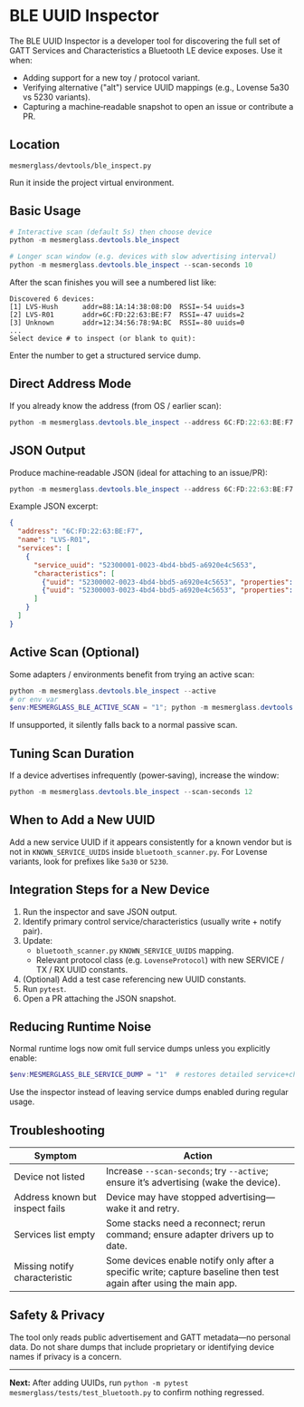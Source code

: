 # BLE UUID Inspector

The BLE UUID Inspector is a developer tool for discovering the full set of GATT Services and Characteristics a Bluetooth LE device exposes. Use it when:

- Adding support for a new toy / protocol variant.
- Verifying alternative ("alt") service UUID mappings (e.g., Lovense 5a30 vs 5230 variants).
- Capturing a machine‑readable snapshot to open an issue or contribute a PR.

## Location
`mesmerglass/devtools/ble_inspect.py`

Run it inside the project virtual environment.

## Basic Usage
```powershell
# Interactive scan (default 5s) then choose device
python -m mesmerglass.devtools.ble_inspect

# Longer scan window (e.g. devices with slow advertising interval)
python -m mesmerglass.devtools.ble_inspect --scan-seconds 10
```

After the scan finishes you will see a numbered list like:
```
Discovered 6 devices:
[1] LVS-Hush      addr=88:1A:14:38:08:D0  RSSI=-54 uuids=3
[2] LVS-R01       addr=6C:FD:22:63:BE:F7  RSSI=-47 uuids=2
[3] Unknown       addr=12:34:56:78:9A:BC  RSSI=-80 uuids=0
...
Select device # to inspect (or blank to quit):
```
Enter the number to get a structured service dump.

## Direct Address Mode
If you already know the address (from OS / earlier scan):
```powershell
python -m mesmerglass.devtools.ble_inspect --address 6C:FD:22:63:BE:F7
```

## JSON Output
Produce machine‑readable JSON (ideal for attaching to an issue/PR):
```powershell
python -m mesmerglass.devtools.ble_inspect --address 6C:FD:22:63:BE:F7 --json > diamo.json
```

Example JSON excerpt:
```json
{
  "address": "6C:FD:22:63:BE:F7",
  "name": "LVS-R01",
  "services": [
    {
      "service_uuid": "52300001-0023-4bd4-bbd5-a6920e4c5653",
      "characteristics": [
        {"uuid": "52300002-0023-4bd4-bbd5-a6920e4c5653", "properties": ["write","write-without-response"], "descriptors": []},
        {"uuid": "52300003-0023-4bd4-bbd5-a6920e4c5653", "properties": ["notify"], "descriptors": []}
      ]
    }
  ]
}
```

## Active Scan (Optional)
Some adapters / environments benefit from trying an active scan:
```powershell
python -m mesmerglass.devtools.ble_inspect --active
# or env var
$env:MESMERGLASS_BLE_ACTIVE_SCAN = "1"; python -m mesmerglass.devtools.ble_inspect
```
If unsupported, it silently falls back to a normal passive scan.

## Tuning Scan Duration
If a device advertises infrequently (power‑saving), increase the window:
```powershell
python -m mesmerglass.devtools.ble_inspect --scan-seconds 12
```

## When to Add a New UUID
Add a new service UUID if it appears consistently for a known vendor but is not in `KNOWN_SERVICE_UUIDS` inside `bluetooth_scanner.py`. For Lovense variants, look for prefixes like `5a30` or `5230`.

## Integration Steps for a New Device
1. Run the inspector and save JSON output.
2. Identify primary control service/characteristics (usually write + notify pair).
3. Update:
   - `bluetooth_scanner.py` `KNOWN_SERVICE_UUIDS` mapping.
   - Relevant protocol class (e.g. `LovenseProtocol`) with new SERVICE / TX / RX UUID constants.
4. (Optional) Add a test case referencing new UUID constants.
5. Run `pytest`.
6. Open a PR attaching the JSON snapshot.

## Reducing Runtime Noise
Normal runtime logs now omit full service dumps unless you explicitly enable:
```powershell
$env:MESMERGLASS_BLE_SERVICE_DUMP = "1"  # restores detailed service+char logging
```
Use the inspector instead of leaving service dumps enabled during regular usage.

## Troubleshooting
| Symptom | Action |
|---------|--------|
| Device not listed | Increase `--scan-seconds`; try `--active`; ensure it’s advertising (wake the device). |
| Address known but inspect fails | Device may have stopped advertising—wake it and retry. |
| Services list empty | Some stacks need a reconnect; rerun command; ensure adapter drivers up to date. |
| Missing notify characteristic | Some devices enable notify only after a specific write; capture baseline then test again after using the main app. |

## Safety & Privacy
The tool only reads public advertisement and GATT metadata—no personal data. Do not share dumps that include proprietary or identifying device names if privacy is a concern.

---
**Next:** After adding UUIDs, run `python -m pytest mesmerglass/tests/test_bluetooth.py` to confirm nothing regressed.
